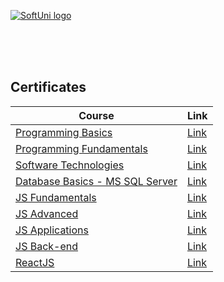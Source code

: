 <a href="https://softuni.bg/" rel="Courses">  ![SoftUni logo][logo] <a/>

[logo]: http://innovationstarterbox.bg/wp-content/uploads/2016/05/Softuni_logo_trasparent.png "Logo Title Text 2"

<br/>
<br/>
<br/>

<h2> Certificates </h2>

|**Course**|**Link**| 
|---|---|
|<a href="https://softuni.bg/trainings/1770/programming-basics-with-csharp-october-2017/" > Programming Basics </a> | <a href="https://softuni.bg/certificates/details/49977/d0426622"> Link </a> |
|<a href="https://softuni.bg/trainings/1786/programming-fundamentals-january-2018" > Programming Fundamentals </a> | <a href="https://softuni.bg/certificates/details/54378/154c1eea"> Link </a> |
|<a href="https://softuni.bg/trainings/1787/software-technologies-march-2018" > Software Technologies </a> | <a href="https://softuni.bg/certificates/details/54166/7236c0a2"> Link </a> |
|<a href="https://softuni.bg/trainings/1985/database-basics-mssql-may-2018/internal" > Database Basics - MS SQL Server </a> | <a href="https://softuni.bg/certificates/details/55559/8b912c84"> Link </a> |
|<a href="https://softuni.bg/trainings/1968/js-fundamentals-may-2018" > JS Fundamentals </a> | <a href="https://softuni.bg/certificates/details/57821/70b3a67b"> Link </a> |
|<a href="https://softuni.bg/trainings/1969/js-advanced-june-2018" > JS Advanced </a> | <a href="https://softuni.bg/certificates/details/56196/efd50a16"> Link </a> |
|<a href="https://softuni.bg/trainings/1970/js-applications-july-2018" > JS Applications </a> | <a href="https://softuni.bg/certificates/details/57852/54cd8fb7"> Link </a> |
|<a href="https://softuni.bg/trainings/2452/js-back-end-september-2019" > JS Back-end </a> | <a href="https://softuni.bg/certificates/details/72492/0d3b6dba"> Link </a> |
|<a href="https://softuni.bg/trainings/2570/reactjs-october-2019" > ReactJS </a> | <a href="https://softuni.bg/certificates/details/75510/8c8a6588"> Link </a> |